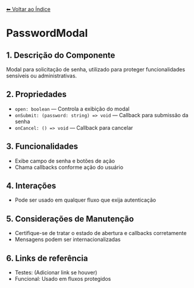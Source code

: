 [⬅ Voltar ao Índice](../../DOCUMENTATION.md)

# PasswordModal

## 1. Descrição do Componente
Modal para solicitação de senha, utilizado para proteger funcionalidades sensíveis ou administrativas.

## 2. Propriedades
- `open: boolean` — Controla a exibição do modal
- `onSubmit: (password: string) => void` — Callback para submissão da senha
- `onCancel: () => void` — Callback para cancelar

## 3. Funcionalidades
- Exibe campo de senha e botões de ação
- Chama callbacks conforme ação do usuário

## 4. Interações
- Pode ser usado em qualquer fluxo que exija autenticação

## 5. Considerações de Manutenção
- Certifique-se de tratar o estado de abertura e callbacks corretamente
- Mensagens podem ser internacionalizadas

## 6. Links de referência
- Testes: (Adicionar link se houver)
- Funcional: Usado em fluxos protegidos
